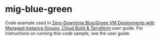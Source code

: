 # mig-blue-green
Code example used in [Zero-Downtime Blue/Green VM Deployments with Managed Instance Groups, Cloud Build & Terraform](https://cloud.google.com/build/docs/deploying-builds/deploy-compute-engine) user guide. For instructions on running this code sample, see the user guide.
